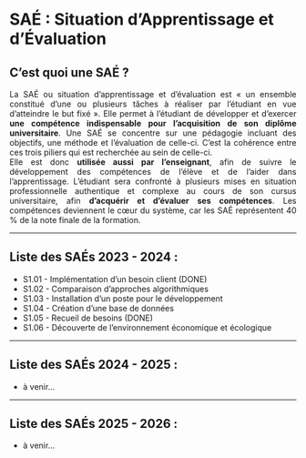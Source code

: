 # SAÉ : Situation d’Apprentissage et d’Évaluation
<h2>C’est quoi une SAÉ ?</h2>
<p align="justify">La SAÉ ou situation d’apprentissage et d’évaluation est «&nbsp;un ensemble constitué d’une ou plusieurs tâches à réaliser par l’étudiant en vue d’atteindre le but fixé&nbsp;». Elle permet à l’étudiant de développer et d’exercer <strong>une compétence indispensable pour l’acquisition de son diplôme universitaire</strong>. Une SAÉ se concentre sur une pédagogie incluant des objectifs, une méthode et l’évaluation de celle-ci. C’est la cohérence entre ces trois piliers qui est recherchée au sein de celle-ci.<br>
Elle est donc <strong>utilisée aussi par l’enseignant</strong>, afin de suivre le développement des compétences de l’élève et de l’aider dans l’apprentissage. L’étudiant sera confronté à plusieurs mises en situation professionnelle authentique et complexe au cours de son cursus universitaire, afin <strong>d’acquérir et d’évaluer ses compétences</strong>. Les compétences deviennent le cœur du système, car les SAÉ représentent 40 % de la note finale de la formation.</p>
<hr>
<h2>Liste des SAÉs 2023 - 2024 :</h2>
<ul>
  <li>S1.01 - Implémentation d’un besoin client (DONE)</li>
  <li>S1.02 - Comparaison d’approches algorithmiques</li>
  <li>S1.03 - Installation d’un poste pour le développement</li>
  <li>S1.04 - Création d’une base de données</li>
  <li>S1.05 - Recueil de besoins (DONE)</li>
  <li>S1.06 - Découverte de l’environnement économique et écologique</li>
</ul>

<hr>
<h2>Liste des SAÉs 2024 - 2025 :</h2>
<ul>
  <li>à venir...</li>
</ul>

<hr>
<h2>Liste des SAÉs 2025 - 2026 :</h2>
<ul>
  <li>à venir...</li>
</ul>
